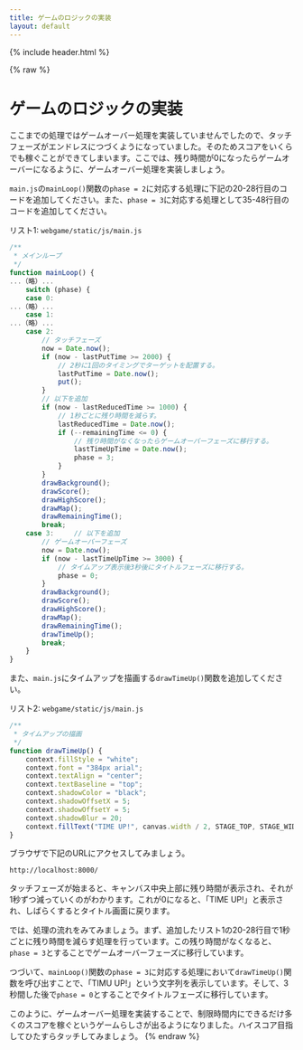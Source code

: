 ```yaml
---
title: ゲームのロジックの実装
layout: default
---
```


{% include header.html %}

{% raw %}

# ゲームのロジックの実装

ここまでの処理ではゲームオーバー処理を実装していませんでしたので、タッチフェーズがエンドレスにつづくようになっていました。そのためスコアをいくらでも稼ぐことができてしまいます。ここでは、残り時間が0になったらゲームオーバーになるように、ゲームオーバー処理を実装しましょう。

`main.js`の`mainLoop()`関数の`phase = 2`に対応する処理に下記の20-28行目のコードを追加してください。また、`phase = 3`に対応する処理として35-48行目のコードを追加してください。

リスト1: `webgame/static/js/main.js`
```js
/**
 * メインループ
 */
function mainLoop() {
...（略）...
    switch (phase) {
    case 0:
...（略）...
    case 1:
...（略）...
    case 2:
        // タッチフェーズ
        now = Date.now();
        if (now - lastPutTime >= 2000) {
            // 2秒に1回のタイミングでターゲットを配置する。
            lastPutTime = Date.now();
            put();
        }
        // 以下を追加
        if (now - lastReducedTime >= 1000) {
            // 1秒ごとに残り時間を減らす。
            lastReducedTime = Date.now();
            if (--remainingTime <= 0) {
                // 残り時間がなくなったらゲームオーバーフェーズに移行する。
                lastTimeUpTime = Date.now();
                phase = 3;
            }
        }
        drawBackground();
        drawScore();
        drawHighScore();
        drawMap();
        drawRemainingTime();
        break;
    case 3:     // 以下を追加
        // ゲームオーバーフェーズ
        now = Date.now();
        if (now - lastTimeUpTime >= 3000) {
            // タイムアップ表示後3秒後にタイトルフェーズに移行する。
            phase = 0;
        }
        drawBackground();
        drawScore();
        drawHighScore();
        drawMap();
        drawRemainingTime();
        drawTimeUp();
        break;
    }
}
```

また、`main.js`にタイムアップを描画する`drawTimeUp()`関数を追加してください。

リスト2: `webgame/static/js/main.js`
```js
/**
 * タイムアップの描画
 */
function drawTimeUp() {
    context.fillStyle = "white";
    context.font = "384px arial";
    context.textAlign = "center";
    context.textBaseline = "top";
    context.shadowColor = "black";
    context.shadowOffsetX = 5;
    context.shadowOffsetY = 5;
    context.shadowBlur = 20;
    context.fillText("TIME UP!", canvas.width / 2, STAGE_TOP, STAGE_WIDTH);
}
```

ブラウザで下記のURLにアクセスしてみましょう。

`http://localhost:8000/`

タッチフェーズが始まると、キャンバス中央上部に残り時間が表示され、それが1秒ずつ減っていくのがわかります。これが0になると、「TIME UP!」と表示され、しばらくするとタイトル画面に戻ります。

では、処理の流れをみてみましょう。まず、追加したリスト1の20-28行目で1秒ごとに残り時間を減らす処理を行っています。この残り時間がなくなると、`phase = 3`とすることでゲームオーバーフェーズに移行しています。

つづいて、`mainLoop()`関数の`phase = 3`に対応する処理において`drawTimeUp()`関数を呼び出すことで、「TIMU UP!」という文字列を表示しています。そして、3秒間した後で`phase = 0`とすることでタイトルフェーズに移行しています。

このように、ゲームオーバー処理を実装することで、制限時間内にできるだけ多くのスコアを稼ぐというゲームらしさが出るようになりました。ハイスコア目指してひたすらタッチしてみましょう。
{% endraw %}
